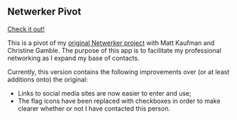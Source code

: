 ## Netwerker Pivot 

[Check it out!](https://netwerker-pivot.firebaseapp.com/)

This is a pivot of my [original Netwerker project](https://github.com/gness1804/netwerker) with Matt Kaufman and Christine Gamble. The purpose of this app is to facilitate my professional networking as I expand my base of contacts. 

Currently, this version contains the following improvements over (or at least additions onto) the original: 

* Links to social media sites are now easier to enter and use;
* The flag icons have been replaced with checkboxes in order to make clearer whether or not I have contacted this person. 
